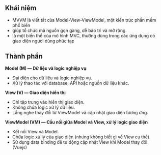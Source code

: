 ## Khái niệm

- MVVM là viết tắt của Model-View-ViewModel, một kiến trúc phần mềm phổ biến
- giúp tổ chức mã nguồn gọn gàng, dễ bảo trì và mở rộng.
- là một biến thể của mô hình MVC, thường dùng trong các ứng dụng có giao diện người dùng phức tạp

## Thành phần

**Model (M) — Dữ liệu và logic nghiệp vụ**

- Đại diện cho dữ liệu và logic nghiệp vụ.
- Xử lý thao tác với database, API hoặc nguồn dữ liệu khác.

**View (V) — Giao diện hiển thị**

- Chỉ tập trung vào hiển thị giao diện.
- Không chứa logic xử lý dữ liệu.
- Lắng nghe thay đổi từ ViewModel và cập nhật giao diện tương ứng.

**ViewModel  (VM) — Cầu nối giữa Model và View, xử lý logic giao diện**

- Kết nối View và Model.
- Chứa logic xử lý của giao diện (nhưng không biết gì về View cụ thể).
- Sử dụng data binding để tự động cập nhật View khi Model thay đổi. (Vuejs)
